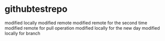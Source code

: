 # githubtestrepo
modified locally
modified remote
modified remote for the second time
modified remote for pull operation
modified locally for the new day
modified locally for branch

